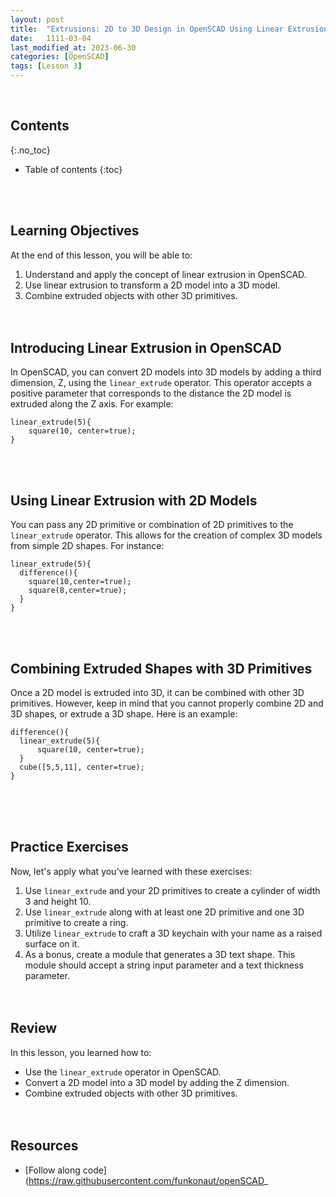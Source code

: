 ```yaml
---
layout: post
title:  "Extrusions: 2D to 3D Design in OpenSCAD Using Linear Extrusions"
date:   1111-03-04
last_modified_at: 2023-06-30
categories: [OpenSCAD]
tags: [Lesson 3]
---
```


<br>

## Contents
{:.no_toc}
* Table of contents
{:toc}

<br><br>

## Learning Objectives
At the end of this lesson, you will be able to:
1. Understand and apply the concept of linear extrusion in OpenSCAD.
2. Use linear extrusion to transform a 2D model into a 3D model.
3. Combine extruded objects with other 3D primitives.
<br><br><br>

## Introducing Linear Extrusion in OpenSCAD
In OpenSCAD, you can convert 2D models into 3D models by adding a third dimension, Z, using the `linear_extrude` operator. This operator accepts a positive parameter that corresponds to the distance the 2D model is extruded along the Z axis. For example:

```OpenSCAD
linear_extrude(5){
    square(10, center=true);
}
```
<br><br>

## Using Linear Extrusion with 2D Models
You can pass any 2D primitive or combination of 2D primitives to the `linear_extrude` operator. This allows for the creation of complex 3D models from simple 2D shapes. For instance:

```OpenSCAD
linear_extrude(5){
  difference(){
    square(10,center=true);
    square(8,center=true);
  }
}
```
<br><br>

## Combining Extruded Shapes with 3D Primitives
Once a 2D model is extruded into 3D, it can be combined with other 3D primitives. However, keep in mind that you cannot properly combine 2D and 3D shapes, or extrude a 3D shape. Here is an example:

```OpenSCAD
difference(){
  linear_extrude(5){
      square(10, center=true);
  }
  cube([5,5,11], center=true);
}
```
<br><br><br>

## Practice Exercises
Now, let's apply what you've learned with these exercises:

1. Use `linear_extrude` and your 2D primitives to create a cylinder of width 3 and height 10.
2. Use `linear_extrude` along with at least one 2D primitive and one 3D primitive to create a ring.
3. Utilize `linear_extrude` to craft a 3D keychain with your name as a raised surface on it.
4. As a bonus, create a module that generates a 3D text shape. This module should accept a string input parameter and a text thickness parameter.
<br><br><br>

## Review
In this lesson, you learned how to:
- Use the `linear_extrude` operator in OpenSCAD.
- Convert a 2D model into a 3D model by adding the Z dimension.
- Combine extruded objects with other 3D primitives.
<br><br><br>

## Resources
- [Follow along code](https://raw.githubusercontent.com/funkonaut/openSCAD_